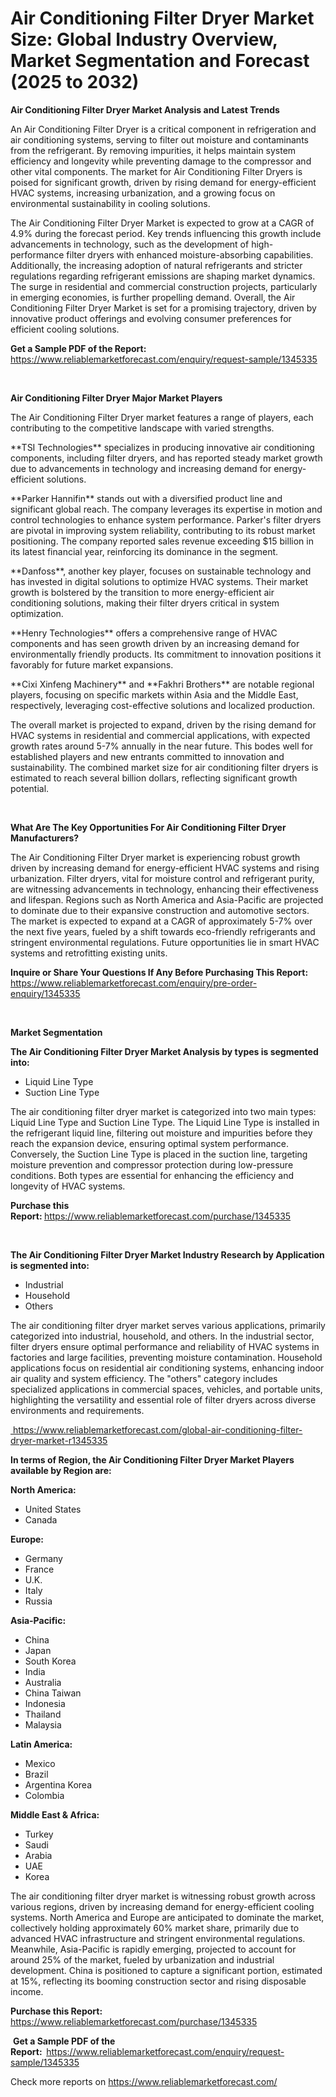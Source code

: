 <p><h1>Air Conditioning Filter Dryer Market Size: Global Industry Overview, Market Segmentation and Forecast (2025 to 2032)</h1></p><p><strong>Air Conditioning Filter Dryer Market Analysis and Latest Trends</strong></p>
<p><p>An Air Conditioning Filter Dryer is a critical component in refrigeration and air conditioning systems, serving to filter out moisture and contaminants from the refrigerant. By removing impurities, it helps maintain system efficiency and longevity while preventing damage to the compressor and other vital components. The market for Air Conditioning Filter Dryers is poised for significant growth, driven by rising demand for energy-efficient HVAC systems, increasing urbanization, and a growing focus on environmental sustainability in cooling solutions.</p><p>The Air Conditioning Filter Dryer Market is expected to grow at a CAGR of 4.9% during the forecast period. Key trends influencing this growth include advancements in technology, such as the development of high-performance filter dryers with enhanced moisture-absorbing capabilities. Additionally, the increasing adoption of natural refrigerants and stricter regulations regarding refrigerant emissions are shaping market dynamics. The surge in residential and commercial construction projects, particularly in emerging economies, is further propelling demand. Overall, the Air Conditioning Filter Dryer Market is set for a promising trajectory, driven by innovative product offerings and evolving consumer preferences for efficient cooling solutions.</p></p>
<p><strong>Get a Sample PDF of the Report:&nbsp;</strong> <a href="https://www.reliablemarketforecast.com/enquiry/request-sample/1345335?utm_campaign=3175&utm_medium=2&utm_source=Github&utm_content=ia&utm_term=09042025&utm_id=air-conditioning-filter-dryer">https://www.reliablemarketforecast.com/enquiry/request-sample/1345335</a></p>
<p>&nbsp;</p>
<p><strong>Air Conditioning Filter Dryer Major Market Players</strong></p>
<p><p>The Air Conditioning Filter Dryer market features a range of players, each contributing to the competitive landscape with varied strengths.</p><p>**TSI Technologies** specializes in producing innovative air conditioning components, including filter dryers, and has reported steady market growth due to advancements in technology and increasing demand for energy-efficient solutions.</p><p>**Parker Hannifin** stands out with a diversified product line and significant global reach. The company leverages its expertise in motion and control technologies to enhance system performance. Parker's filter dryers are pivotal in improving system reliability, contributing to its robust market positioning. The company reported sales revenue exceeding $15 billion in its latest financial year, reinforcing its dominance in the segment.</p><p>**Danfoss**, another key player, focuses on sustainable technology and has invested in digital solutions to optimize HVAC systems. Their market growth is bolstered by the transition to more energy-efficient air conditioning solutions, making their filter dryers critical in system optimization.</p><p>**Henry Technologies** offers a comprehensive range of HVAC components and has seen growth driven by an increasing demand for environmentally friendly products. Its commitment to innovation positions it favorably for future market expansions.</p><p>**Cixi Xinfeng Machinery** and **Fakhri Brothers** are notable regional players, focusing on specific markets within Asia and the Middle East, respectively, leveraging cost-effective solutions and localized production.</p><p>The overall market is projected to expand, driven by the rising demand for HVAC systems in residential and commercial applications, with expected growth rates around 5-7% annually in the near future. This bodes well for established players and new entrants committed to innovation and sustainability. The combined market size for air conditioning filter dryers is estimated to reach several billion dollars, reflecting significant growth potential.</p></p>
<p>&nbsp;</p>
<p><strong>What Are The Key Opportunities For Air Conditioning Filter Dryer Manufacturers?</strong></p>
<p><p>The Air Conditioning Filter Dryer market is experiencing robust growth driven by increasing demand for energy-efficient HVAC systems and rising urbanization. Filter dryers, vital for moisture control and refrigerant purity, are witnessing advancements in technology, enhancing their effectiveness and lifespan. Regions such as North America and Asia-Pacific are projected to dominate due to their expansive construction and automotive sectors. The market is expected to expand at a CAGR of approximately 5-7% over the next five years, fueled by a shift towards eco-friendly refrigerants and stringent environmental regulations. Future opportunities lie in smart HVAC systems and retrofitting existing units.</p></p>
<p><strong>Inquire or Share Your Questions If Any Before Purchasing This Report:</strong> <a href="https://www.reliablemarketforecast.com/enquiry/pre-order-enquiry/1345335?utm_campaign=3175&utm_medium=2&utm_source=Github&utm_content=ia&utm_term=09042025&utm_id=air-conditioning-filter-dryer">https://www.reliablemarketforecast.com/enquiry/pre-order-enquiry/1345335</a></p>
<p>&nbsp;</p>
<p><strong>Market Segmentation</strong></p>
<p><strong>The Air Conditioning Filter Dryer Market Analysis by types is segmented into:</strong></p>
<p><ul><li>Liquid Line Type</li><li>Suction Line Type</li></ul></p>
<p><p>The air conditioning filter dryer market is categorized into two main types: Liquid Line Type and Suction Line Type. The Liquid Line Type is installed in the refrigerant liquid line, filtering out moisture and impurities before they reach the expansion device, ensuring optimal system performance. Conversely, the Suction Line Type is placed in the suction line, targeting moisture prevention and compressor protection during low-pressure conditions. Both types are essential for enhancing the efficiency and longevity of HVAC systems.</p></p>
<p><strong>Purchase this Report:&nbsp;</strong><a href="https://www.reliablemarketforecast.com/purchase/1345335?utm_campaign=3175&utm_medium=2&utm_source=Github&utm_content=ia&utm_term=09042025&utm_id=air-conditioning-filter-dryer">https://www.reliablemarketforecast.com/purchase/1345335</a></p>
<p>&nbsp;</p>
<p><strong>The Air Conditioning Filter Dryer Market Industry Research by Application is segmented into:</strong></p>
<p><ul><li>Industrial</li><li>Household</li><li>Others</li></ul></p>
<p><p>The air conditioning filter dryer market serves various applications, primarily categorized into industrial, household, and others. In the industrial sector, filter dryers ensure optimal performance and reliability of HVAC systems in factories and large facilities, preventing moisture contamination. Household applications focus on residential air conditioning systems, enhancing indoor air quality and system efficiency. The "others" category includes specialized applications in commercial spaces, vehicles, and portable units, highlighting the versatility and essential role of filter dryers across diverse environments and requirements.</p></p>
<p><a href="https://www.reliablemarketforecast.com/global-air-conditioning-filter-dryer-market-r1345335?utm_campaign=3175&utm_medium=2&utm_source=Github&utm_content=ia&utm_term=09042025&utm_id=air-conditioning-filter-dryer">&nbsp;https://www.reliablemarketforecast.com/global-air-conditioning-filter-dryer-market-r1345335</a></p>
<p><strong>In terms of Region, the Air Conditioning Filter Dryer Market Players available by Region are:</strong></p>
<p>
    <p> <strong> North America: </strong>
        <ul>
            <li>United States</li>
            <li>Canada</li>
        </ul>
        </p> 
    <p> <strong> Europe: </strong>
        <ul>
            <li>Germany</li>
            <li>France</li>
            <li>U.K.</li>
            <li>Italy</li>
            <li>Russia</li>
        </ul>
        </p> 
    <p> <strong> Asia-Pacific: </strong>
        <ul>
            <li>China</li>
            <li>Japan</li>
            <li>South Korea</li>
            <li>India</li>
            <li>Australia</li>
            <li>China Taiwan</li>
            <li>Indonesia</li>
            <li>Thailand</li>
            <li>Malaysia</li>
        </ul>
        </p> 
    <p> <strong> Latin America: </strong>
        <ul>
            <li>Mexico</li>
            <li>Brazil</li>
            <li>Argentina Korea</li>
            <li>Colombia</li>
        </ul>
        </p> 
    <p> <strong> Middle East & Africa: </strong>
        <ul>
            <li>Turkey</li>
            <li>Saudi</li>
            <li>Arabia</li>
            <li>UAE</li>
            <li>Korea</li>
        </ul>
    </p>
    </p>
<p><p>The air conditioning filter dryer market is witnessing robust growth across various regions, driven by increasing demand for energy-efficient cooling systems. North America and Europe are anticipated to dominate the market, collectively holding approximately 60% market share, primarily due to advanced HVAC infrastructure and stringent environmental regulations. Meanwhile, Asia-Pacific is rapidly emerging, projected to account for around 25% of the market, fueled by urbanization and industrial development. China is positioned to capture a significant portion, estimated at 15%, reflecting its booming construction sector and rising disposable income.</p></p>
<p><strong>Purchase this Report: </strong><a href="https://www.reliablemarketforecast.com/purchase/1345335?utm_campaign=3175&utm_medium=2&utm_source=Github&utm_content=ia&utm_term=09042025&utm_id=air-conditioning-filter-dryer">https://www.reliablemarketforecast.com/purchase/1345335</a></p>
<p>&nbsp;<strong>Get a Sample PDF of the Report:&nbsp;&nbsp;</strong><a href="https://www.reliablemarketforecast.com/enquiry/request-sample/1345335?utm_campaign=3175&utm_medium=2&utm_source=Github&utm_content=ia&utm_term=09042025&utm_id=air-conditioning-filter-dryer">https://www.reliablemarketforecast.com/enquiry/request-sample/1345335</a></p>
<p><strong></strong></p>
<p>Check more reports on <a href="https://www.reliablemarketforecast.com/?utm_campaign=3175&utm_medium=2&utm_source=Github&utm_content=ia&utm_term=09042025&utm_id=air-conditioning-filter-dryer">https://www.reliablemarketforecast.com/</a></p>